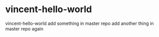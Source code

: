 # vincent-hello-world
vincent-hello-world
add something in master repo
add another thing in master repo again
